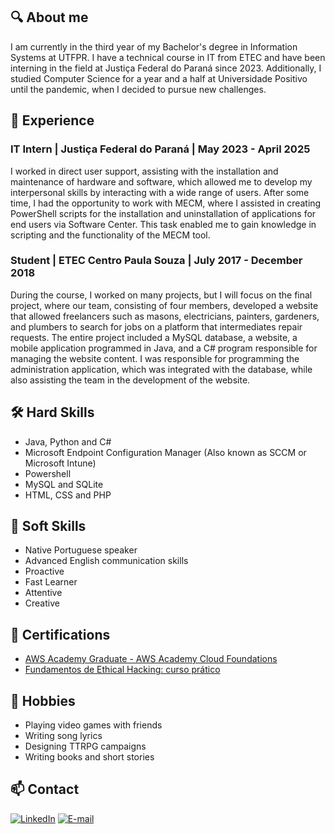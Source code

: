 ## 🔍 About me
I am currently in the third year of my Bachelor's degree in Information Systems at UTFPR. I have a technical course in IT from ETEC and have been interning in the field at Justiça Federal do Paraná since 2023. Additionally, I studied Computer Science for a year and a half at Universidade Positivo until the pandemic, when I decided to pursue new challenges.

## 💼 Experience
### IT Intern | Justiça Federal do Paraná | May 2023 - April 2025 
I worked in direct user support, assisting with the installation and maintenance of hardware and software, which allowed me to develop my interpersonal skills by interacting with a wide range of users. After some time, I had the opportunity to work with MECM, where I assisted in creating PowerShell scripts for the installation and uninstallation of applications for end users via Software Center. This task enabled me to gain knowledge in scripting and the functionality of the MECM tool.
### Student | ETEC Centro Paula Souza | July 2017 - December 2018
During the course, I worked on many projects, but I will focus on the final project, where our team, consisting of four members, developed a website that allowed freelancers such as masons, electricians, painters, gardeners, and plumbers to search for jobs on a platform that intermediates repair requests. The entire project included a MySQL database, a website, a mobile application programmed in Java, and a C# program responsible for managing the website content. I was responsible for programming the administration application, which was integrated with the database, while also assisting the team in the development of the website.

## 🛠️ Hard Skills
- Java, Python and C#
- Microsoft Endpoint Configuration Manager (Also known as SCCM or Microsoft Intune)
- Powershell
- MySQL and SQLite
- HTML, CSS and PHP

## 💬 Soft Skills
- Native Portuguese speaker
- Advanced English communication skills
- Proactive
- Fast Learner
- Attentive
- Creative

## 📜 Certifications
- [AWS Academy Graduate - AWS Academy Cloud Foundations](https://www.credly.com/badges/5f44f1f7-ee9e-47fa-813d-d362233972ba/linked_in_profile)
- [Fundamentos de Ethical Hacking: curso prático](https://www.udemy.com/certificate/UC-6541394b-1874-4d2a-91ff-c35ab85cd876/)

## 🧩 Hobbies
- Playing video games with friends
- Writing song lyrics
- Designing TTRPG campaigns
- Writing books and short stories

## 📫 Contact
[![LinkedIn](https://img.shields.io/badge/-LinkedIn-blue)]([https://linkedin.com/in/seu-perfil](https://www.linkedin.com/in/jo%C3%A3o-pedro-de-pieri-batista-da-silva-607830181/))
[![E-mail](https://img.shields.io/badge/-E--mail-red)](mailto:joaopbs20111@hotmail.com )
